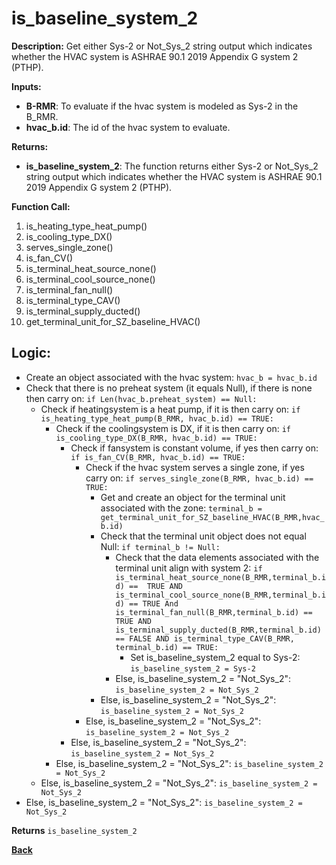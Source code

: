 # is_baseline_system_2  

**Description:** Get either Sys-2 or Not_Sys_2 string output which indicates whether the HVAC system is ASHRAE 90.1 2019 Appendix G system 2 (PTHP).  

**Inputs:**  
- **B-RMR**: To evaluate if the hvac system is modeled as Sys-2 in the B_RMR.   
- **hvac_b.id**: The id of the hvac system to evaluate.  

**Returns:**  
- **is_baseline_system_2**: The function returns either Sys-2 or Not_Sys_2 string output which indicates whether the HVAC system is ASHRAE 90.1 2019 Appendix G system 2 (PTHP).  
 
**Function Call:** 
1. is_heating_type_heat_pump()
2. is_cooling_type_DX()
3. serves_single_zone()  
4. is_fan_CV()  
5. is_terminal_heat_source_none()  
6. is_terminal_cool_source_none()  
7. is_terminal_fan_null()  
8. is_terminal_type_CAV()  
9. is_terminal_supply_ducted()  
9. get_terminal_unit_for_SZ_baseline_HVAC()  


## Logic:    
- Create an object associated with the hvac system: `hvac_b = hvac_b.id`  
- Check that there is no preheat system (it equals Null), if there is none then carry on: `if Len(hvac_b.preheat_system) == Null:`  
    - Check if heatingsystem is a heat pump, if it is then carry on: `if is_heating_type_heat_pump(B_RMR, hvac_b.id) == TRUE:`     
        - Check if the coolingsystem is DX, if it is then carry on: `if is_cooling_type_DX(B_RMR, hvac_b.id) == TRUE:`      
            - Check if fansystem is constant volume, if yes then carry on: `if is_fan_CV(B_RMR, hvac_b.id) == TRUE:`  
                - Check if the hvac system serves a single zone, if yes carry on: `if serves_single_zone(B_RMR, hvac_b.id) == TRUE:`   
                    - Get and create an object for the terminal unit associated with the zone: `terminal_b = get_terminal_unit_for_SZ_baseline_HVAC(B_RMR,hvac_b.id)`  
                    - Check that the terminal unit object does not equal Null: `if terminal_b != Null:`  
                        - Check that the data elements associated with the terminal unit align with system 2: `if is_terminal_heat_source_none(B_RMR,terminal_b.id) ==  TRUE AND is_terminal_cool_source_none(B_RMR,terminal_b.id) == TRUE And is_terminal_fan_null(B_RMR,terminal_b.id) == TRUE AND is_terminal_supply_ducted(B_RMR,terminal_b.id) == FALSE AND is_terminal_type_CAV(B_RMR, terminal_b.id) == TRUE:`
                            - Set is_baseline_system_2 equal to Sys-2: `is_baseline_system_2 = Sys-2`      
                        - Else, is_baseline_system_2 = "Not_Sys_2": `is_baseline_system_2 = Not_Sys_2`  
                    - Else, is_baseline_system_2 = "Not_Sys_2": `is_baseline_system_2 = Not_Sys_2`  
                - Else, is_baseline_system_2 = "Not_Sys_2": `is_baseline_system_2 = Not_Sys_2`
            - Else, is_baseline_system_2 = "Not_Sys_2": `is_baseline_system_2 = Not_Sys_2`
        - Else, is_baseline_system_2 = "Not_Sys_2": `is_baseline_system_2 = Not_Sys_2`
    - Else, is_baseline_system_2 = "Not_Sys_2": `is_baseline_system_2 = Not_Sys_2`
- Else, is_baseline_system_2 = "Not_Sys_2": `is_baseline_system_2 = Not_Sys_2`


**Returns** `is_baseline_system_2`  



**[Back](../_toc.md)**